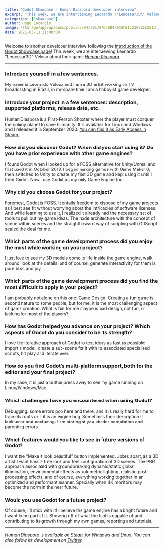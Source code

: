 ```yaml
---
title: "Godot Showcase - Human Diaspora developer interview"
excerpt: "This week, we are interviewing Leonardo \"Leocesar3D\" Veloso about their game Human Diaspora. It was released in September 2020 in early access and is available on Windows and Linux."
categories: ["showcase"]
author: Hugo Locurcio
image: /storage/app/uploads/public/604/a91/97d/604a9197d1523072023513.jpg
date: 2021-03-11 21:00:00
---
```


Welcome to another developer interview following the [introduction of the Godot Showcase page](https://godotengine.org/article/new-showcase-for-projects-made-with-godot)! This week, we are interviewing Leonardo "Leocesar3D" Veloso about their game [*Human Diaspora*](https://godotengine.org/showcase/human-diaspora).

___

### Introduce yourself in a few sentences.

My name is Leonardo Veloso and I am a 3D artist working on TV broadcasting in Brazil, in my spare time I am a hobbyist game developer.

### Introduce your project in a few sentences: description, supported platforms, release date, etc.

Human Diaspora is a First-Person Shooter where the player must conquer the colony planet to save humanity. It is available for Linux and Windows and I released it in September 2020. [You can find it as Early Access in Steam.](https://store.steampowered.com/app/1395420/Human_Diaspora)

### How did you discover Godot? When did you start using it? Do you have prior experience with other game engines?

I found Godot when I looked up for a FOSS alternative for Unity/Unreal and first used it in October 2019. I began making games with Game Maker 8, then switched to Unity to create my first 3D game and kept using it until I tried Godot. Now I use Godot as my only Game Engine tool.

### Why did you choose Godot for your project?

Foremost, Godot is FOSS. It entails freedom to dispose of my game projects as I best see fit without worrying about the intricacies of software licenses. And while learning to use it, I realized it already had the necessary set of tools to pull out my game ideas. The node architecture with the concept of scene within scenes and the straightforward way of scripting with GDScript sealed the deal for me.

### Which parts of the game development process did you enjoy the most while working on your project?

I just love to see my 3D models come to life inside the game engine, walk around, look at the details, and of course, generate interactivity for them is pure bliss and joy.

### Which parts of the game development process did you find the most difficult to apply in your project?

I am probably not alone on this one: Game Design. Creating a fun game is second nature to some people, but for me, it is the most challenging aspect of game creation. What is fun for me maybe is bad design, not fun, or lacking for most of the players?

### How has Godot helped you advance on your project? Which aspects of Godot do you consider to be its strength?

I love the iterative approach of Godot to test ideas as fast as possible: import a model, create a sub-scene for it with its associated specialized scripts, hit play and iterate over.

### How do you find Godot’s multi-platform support, both for the editor and your final project?

In my case, it is just a button press away to see my game running on Linux/Windows/Mac.

### Which challenges have you encountered when using Godot?

Debugging: some errors pop here and there, and it is really hard for me to trace its roots or if it is an engine bug. Sometimes their description is lackluster and confusing. I am staring at you shader compilation and parenting errors.

### Which features would you like to see in future versions of Godot?

I want the “Make it look beautiful” button implemented. Jokes apart, as a 3D artist I want hassle free look and feel configuration of 3D scenes. The PBR approach associated with groundbreaking dynamic/static global illumination, environmental effects as volumetric lighting, realistic post-processing effects, and of course, everything working together in an optimized and performant manner. Specially when 4K monitors may become the norm in the near future.

### Would you use Godot for a future project?

Of course, I’ll stick with it! I believe the game engine has a bright future and I want to be part of it. Showing off of what the tool is capable of and contributing to its growth through my own games, reporting and tutorials.

___


*Human Diaspora is available on [Steam](https://store.steampowered.com/app/1395420/Human_Diaspora/) for Windows and Linux. You can also follow its development on [Twitter](https://twitter.com/Leocesar3D).*